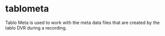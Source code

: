 # tablometa
Tablo Meta is used to work with the meta data files that are created by the tablo DVR during a recording.